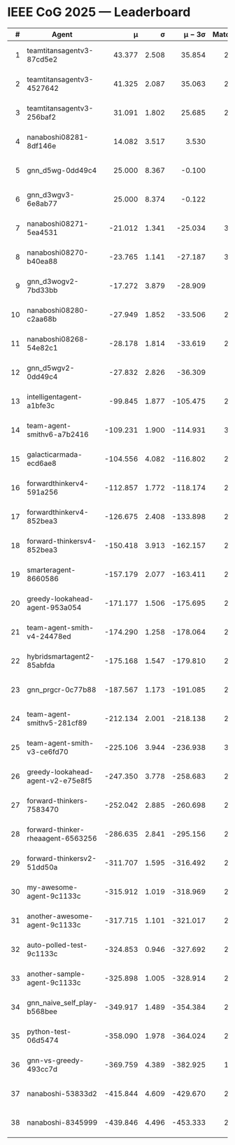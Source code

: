 # IEEE CoG 2025 — Leaderboard

| # | Agent | μ | σ | μ − 3σ | Matches | Updated |
|---:|---|---:|---:|---:|---:|---|
| 1 | teamtitansagentv3-87cd5e2 | 43.377 | 2.508 | 35.854 | 2600 | 2025-08-29 07:59 |
| 2 | teamtitansagentv3-4527642 | 41.325 | 2.087 | 35.063 | 2840 | 2025-08-29 07:59 |
| 3 | teamtitansagentv3-256baf2 | 31.091 | 1.802 | 25.685 | 2960 | 2025-08-29 07:59 |
| 4 | nanaboshi08281-8df146e | 14.082 | 3.517 | 3.530 | 70 | 2025-08-29 07:59 |
| 5 | gnn_d5wg-0dd49c4 | 25.000 | 8.367 | -0.100 | 80 | 2025-08-29 07:59 |
| 6 | gnn_d3wgv3-6e8ab77 | 25.000 | 8.374 | -0.122 | 98 | 2025-08-29 07:59 |
| 7 | nanaboshi08271-5ea4531 | -21.012 | 1.341 | -25.034 | 3200 | 2025-08-29 07:59 |
| 8 | nanaboshi08270-b40ea88 | -23.765 | 1.141 | -27.187 | 3160 | 2025-08-29 07:59 |
| 9 | gnn_d3wogv2-7bd33bb | -17.272 | 3.879 | -28.909 | 108 | 2025-08-29 07:59 |
| 10 | nanaboshi08280-c2aa68b | -27.949 | 1.852 | -33.506 | 2580 | 2025-08-29 07:59 |
| 11 | nanaboshi08268-54e82c1 | -28.178 | 1.814 | -33.619 | 2920 | 2025-08-29 07:59 |
| 12 | gnn_d5wgv2-0dd49c4 | -27.832 | 2.826 | -36.309 | 100 | 2025-08-29 07:59 |
| 13 | intelligentagent-a1bfe3c | -99.845 | 1.877 | -105.475 | 2680 | 2025-08-29 07:59 |
| 14 | team-agent-smithv6-a7b2416 | -109.231 | 1.900 | -114.931 | 3080 | 2025-08-29 07:59 |
| 15 | galacticarmada-ecd6ae8 | -104.556 | 4.082 | -116.802 | 2980 | 2025-08-29 07:59 |
| 16 | forwardthinkerv4-591a256 | -112.857 | 1.772 | -118.174 | 2513 | 2025-08-29 07:59 |
| 17 | forwardthinkerv4-852bea3 | -126.675 | 2.408 | -133.898 | 2151 | 2025-08-29 07:59 |
| 18 | forward-thinkersv4-852bea3 | -150.418 | 3.913 | -162.157 | 2405 | 2025-08-29 07:59 |
| 19 | smarteragent-8660586 | -157.179 | 2.077 | -163.411 | 2142 | 2025-08-29 07:59 |
| 20 | greedy-lookahead-agent-953a054 | -171.177 | 1.506 | -175.695 | 2674 | 2025-08-29 07:59 |
| 21 | team-agent-smith-v4-24478ed | -174.290 | 1.258 | -178.064 | 2678 | 2025-08-29 07:59 |
| 22 | hybridsmartagent2-85abfda | -175.168 | 1.547 | -179.810 | 2577 | 2025-08-29 07:59 |
| 23 | gnn_prgcr-0c77b88 | -187.567 | 1.173 | -191.085 | 2730 | 2025-08-29 07:59 |
| 24 | team-agent-smithv5-281cf89 | -212.134 | 2.001 | -218.138 | 2820 | 2025-08-29 07:59 |
| 25 | team-agent-smith-v3-ce6fd70 | -225.106 | 3.944 | -236.938 | 3238 | 2025-08-29 07:59 |
| 26 | greedy-lookahead-agent-v2-e75e8f5 | -247.350 | 3.778 | -258.683 | 2686 | 2025-08-29 07:59 |
| 27 | forward-thinkers-7583470 | -252.042 | 2.885 | -260.698 | 2800 | 2025-08-29 07:59 |
| 28 | forward-thinker-rheaagent-6563256 | -286.635 | 2.841 | -295.156 | 2524 | 2025-08-29 07:59 |
| 29 | forward-thinkersv2-51dd50a | -311.707 | 1.595 | -316.492 | 2584 | 2025-08-29 07:59 |
| 30 | my-awesome-agent-9c1133c | -315.912 | 1.019 | -318.969 | 2840 | 2025-08-29 07:59 |
| 31 | another-awesome-agent-9c1133c | -317.715 | 1.101 | -321.017 | 2460 | 2025-08-29 07:59 |
| 32 | auto-polled-test-9c1133c | -324.853 | 0.946 | -327.692 | 2900 | 2025-08-29 07:59 |
| 33 | another-sample-agent-9c1133c | -325.898 | 1.005 | -328.914 | 2960 | 2025-08-29 07:59 |
| 34 | gnn_naive_self_play-b568bee | -349.917 | 1.489 | -354.384 | 2420 | 2025-08-29 07:59 |
| 35 | python-test-06d5474 | -358.090 | 1.978 | -364.024 | 2750 | 2025-08-29 07:59 |
| 36 | gnn-vs-greedy-493cc7d | -369.759 | 4.389 | -382.925 | 1920 | 2025-08-29 07:59 |
| 37 | nanaboshi-53833d2 | -415.844 | 4.609 | -429.670 | 2140 | 2025-08-29 07:59 |
| 38 | nanaboshi-8345999 | -439.846 | 4.496 | -453.333 | 2240 | 2025-08-29 07:59 |
